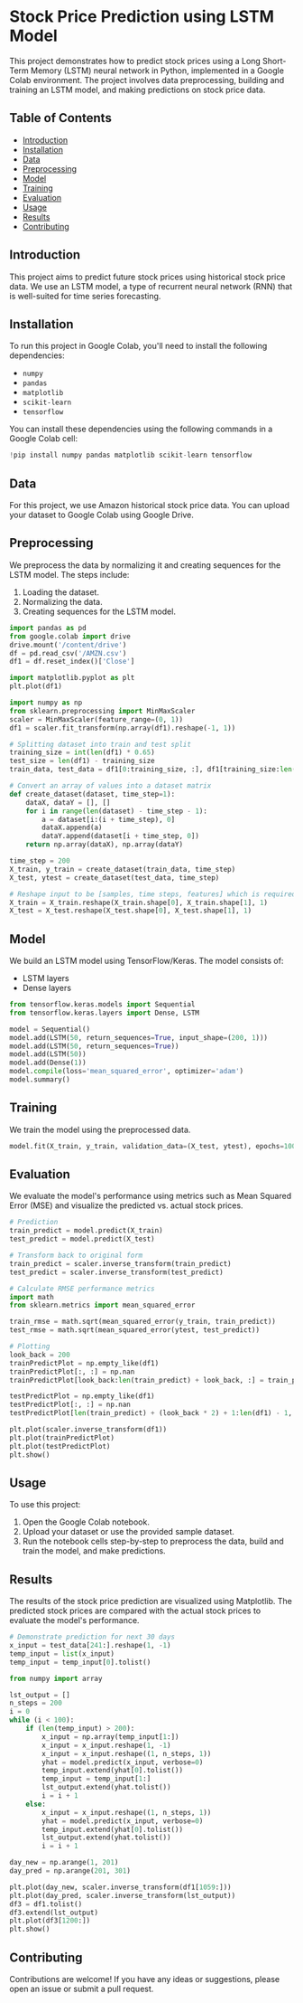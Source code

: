 
# Stock Price Prediction using LSTM Model

This project demonstrates how to predict stock prices using a Long Short-Term Memory (LSTM) neural network in Python, implemented in a Google Colab environment. The project involves data preprocessing, building and training an LSTM model, and making predictions on stock price data.

## Table of Contents
- [Introduction](#introduction)
- [Installation](#installation)
- [Data](#data)
- [Preprocessing](#preprocessing)
- [Model](#model)
- [Training](#training)
- [Evaluation](#evaluation)
- [Usage](#usage)
- [Results](#results)
- [Contributing](#contributing)

## Introduction
This project aims to predict future stock prices using historical stock price data. We use an LSTM model, a type of recurrent neural network (RNN) that is well-suited for time series forecasting.

## Installation
To run this project in Google Colab, you'll need to install the following dependencies:

- `numpy`
- `pandas`
- `matplotlib`
- `scikit-learn`
- `tensorflow`

You can install these dependencies using the following commands in a Google Colab cell:

```python
!pip install numpy pandas matplotlib scikit-learn tensorflow
```

## Data
For this project, we use Amazon historical stock price data. You can upload your dataset to Google Colab using Google Drive.

## Preprocessing
We preprocess the data by normalizing it and creating sequences for the LSTM model. The steps include:

1. Loading the dataset.
2. Normalizing the data.
3. Creating sequences for the LSTM model.

```python
import pandas as pd
from google.colab import drive
drive.mount('/content/drive')
df = pd.read_csv('/AMZN.csv')
df1 = df.reset_index()['Close']

import matplotlib.pyplot as plt
plt.plot(df1)

import numpy as np
from sklearn.preprocessing import MinMaxScaler
scaler = MinMaxScaler(feature_range=(0, 1))
df1 = scaler.fit_transform(np.array(df1).reshape(-1, 1))

# Splitting dataset into train and test split
training_size = int(len(df1) * 0.65)
test_size = len(df1) - training_size
train_data, test_data = df1[0:training_size, :], df1[training_size:len(df1), :1]

# Convert an array of values into a dataset matrix
def create_dataset(dataset, time_step=1):
    dataX, dataY = [], []
    for i in range(len(dataset) - time_step - 1):
        a = dataset[i:(i + time_step), 0]
        dataX.append(a)
        dataY.append(dataset[i + time_step, 0])
    return np.array(dataX), np.array(dataY)

time_step = 200
X_train, y_train = create_dataset(train_data, time_step)
X_test, ytest = create_dataset(test_data, time_step)

# Reshape input to be [samples, time steps, features] which is required for LSTM
X_train = X_train.reshape(X_train.shape[0], X_train.shape[1], 1)
X_test = X_test.reshape(X_test.shape[0], X_test.shape[1], 1)
```

## Model
We build an LSTM model using TensorFlow/Keras. The model consists of:

- LSTM layers
- Dense layers

```python
from tensorflow.keras.models import Sequential
from tensorflow.keras.layers import Dense, LSTM

model = Sequential()
model.add(LSTM(50, return_sequences=True, input_shape=(200, 1)))
model.add(LSTM(50, return_sequences=True))
model.add(LSTM(50))
model.add(Dense(1))
model.compile(loss='mean_squared_error', optimizer='adam')
model.summary()
```

## Training
We train the model using the preprocessed data.

```python
model.fit(X_train, y_train, validation_data=(X_test, ytest), epochs=100, batch_size=64, verbose=1)
```

## Evaluation
We evaluate the model's performance using metrics such as Mean Squared Error (MSE) and visualize the predicted vs. actual stock prices.

```python
# Prediction
train_predict = model.predict(X_train)
test_predict = model.predict(X_test)

# Transform back to original form
train_predict = scaler.inverse_transform(train_predict)
test_predict = scaler.inverse_transform(test_predict)

# Calculate RMSE performance metrics
import math
from sklearn.metrics import mean_squared_error

train_rmse = math.sqrt(mean_squared_error(y_train, train_predict))
test_rmse = math.sqrt(mean_squared_error(ytest, test_predict))

# Plotting
look_back = 200
trainPredictPlot = np.empty_like(df1)
trainPredictPlot[:, :] = np.nan
trainPredictPlot[look_back:len(train_predict) + look_back, :] = train_predict

testPredictPlot = np.empty_like(df1)
testPredictPlot[:, :] = np.nan
testPredictPlot[len(train_predict) + (look_back * 2) + 1:len(df1) - 1, :] = test_predict

plt.plot(scaler.inverse_transform(df1))
plt.plot(trainPredictPlot)
plt.plot(testPredictPlot)
plt.show()
```

## Usage
To use this project:

1. Open the Google Colab notebook.
2. Upload your dataset or use the provided sample dataset.
3. Run the notebook cells step-by-step to preprocess the data, build and train the model, and make predictions.

## Results
The results of the stock price prediction are visualized using Matplotlib. The predicted stock prices are compared with the actual stock prices to evaluate the model's performance.

```python
# Demonstrate prediction for next 30 days
x_input = test_data[241:].reshape(1, -1)
temp_input = list(x_input)
temp_input = temp_input[0].tolist()

from numpy import array

lst_output = []
n_steps = 200
i = 0
while (i < 100):
    if (len(temp_input) > 200):
        x_input = np.array(temp_input[1:])
        x_input = x_input.reshape(1, -1)
        x_input = x_input.reshape((1, n_steps, 1))
        yhat = model.predict(x_input, verbose=0)
        temp_input.extend(yhat[0].tolist())
        temp_input = temp_input[1:]
        lst_output.extend(yhat.tolist())
        i = i + 1
    else:
        x_input = x_input.reshape((1, n_steps, 1))
        yhat = model.predict(x_input, verbose=0)
        temp_input.extend(yhat[0].tolist())
        lst_output.extend(yhat.tolist())
        i = i + 1

day_new = np.arange(1, 201)
day_pred = np.arange(201, 301)

plt.plot(day_new, scaler.inverse_transform(df1[1059:]))
plt.plot(day_pred, scaler.inverse_transform(lst_output))
df3 = df1.tolist()
df3.extend(lst_output)
plt.plot(df3[1200:])
plt.show()
```

## Contributing
Contributions are welcome! If you have any ideas or suggestions, please open an issue or submit a pull request.
